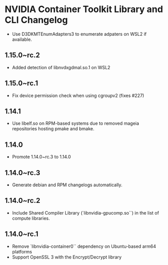 # NVIDIA Container Toolkit Library and CLI Changelog

* Use D3DKMTEnumAdapters3 to enumerate adpaters on WSL2 if available.

## 1.15.0~rc.2
* Added detection of libnvdxgdmal.so.1 on WSL2

## 1.15.0~rc.1
* Fix device permission check when using cgroupv2 (fixes #227)

## 1.14.1
* Use libelf.so on RPM-based systems due to removed mageia repositories hosting pmake and bmake.

## 1.14.0
* Promote 1.14.0~rc.3 to 1.14.0
## 1.14.0~rc.3
* Generate debian and RPM changelogs automatically.

## 1.14.0~rc.2
* Include Shared Compiler Library (`libnvidia-gpucomp.so``) in the list of compute libraries.

## 1.14.0~rc.1
* Remove `libnvidia-container0`` dependency on Ubuntu-based arm64 platforms
* Support OpenSSL 3 with the Encrypt/Decrypt library
